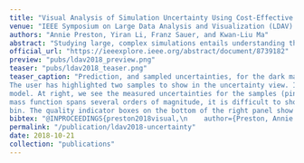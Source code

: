 ```yaml
---
title: "Visual Analysis of Simulation Uncertainty Using Cost-Effective Sampling"
venue: "IEEE Symposium on Large Data Analysis and Visualization (LDAV) 2018"
authors: "Annie Preston, Yiran Li, Franz Sauer, and Kwan-Liu Ma"
abstract: "Studying large, complex simulations entails understanding their uncertainties. However, visualization tools that rapidly quantify simulation uncertainty may require precise tuning, give limited information, or struggle to disentangle uncertainty sources. We propose a fast, scalable regression-based approach that uses bootstrapping on small samples of simulation data to model the effect of uncertainty from discreteness. We test the approach on three types of simulations with unique sources of uncertainty: particles (dark matter), ensembles (ocean), and discretized flows (traffic). We create a visualization tool to facilitate this modeling, showing training data and predictions in real time. Scientists, who need to provide only modest supervision, can use our tool to quickly understand how initial conditions and parameterizations affect observable quantities, their uncertainties, and their agreement with experimental data. We show that our tool offers a speedup of several orders of magnitude over comparable uncertainty calculation approaches."
official_url: "https://ieeexplore.ieee.org/abstract/document/8739182"
preview: "pubs/ldav2018_preview.png"
teaser: "pubs/ldav2018_teaser.png"
teaser_caption: "Prediction, and sampled uncertainties, for the dark matter halo case study, shown in our full interface. At left, we see the set of samples the user has chosen.
The user has highlighted two samples to show in the uncertainty view. In the middle panel, we see that the user has scaled the “size” values as input into the prediction
model. At right, we see the measured uncertainties for the samples (pink, green), and the predicted uncertainties (gray), shown in stacked boxplots. Because the halo
mass function spans several orders of magnitude, it is difficult to show in one view; instead, we are showing the boxplots centered around their medians for each mass
bin. The quality indicator boxes on the bottom of the right panel show that most predictions have a very high confidence. (Axis labels are enlarged for display purposes.)"
bibtex: "@INPROCEEDINGS{preston2018visual,\n    author={Preston, Annie and Li, Yiran and Sauer, Franz and Ma, Kwan-Liu},\n    booktitle={2018 IEEE 8th Symposium on Large Data Analysis and Visualization (LDAV)},\n    title={Visual Analysis of Simulation Uncertainty Using Cost-Effective Sampling},\n    year={2018},\n    pages={1-11},\n    doi={10.1109/LDAV.2018.8739182}}"
permalink: "/publication/ldav2018-uncertainty"
date: 2018-10-21
collection: "publications"
---
```

